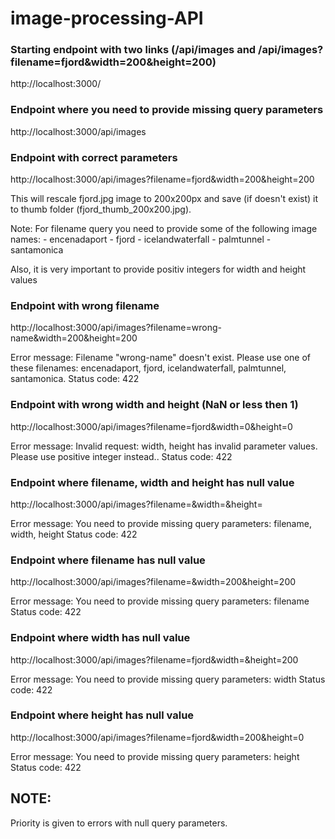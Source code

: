 # image-processing-API

### Starting endpoint with two links (/api/images and /api/images?filename=fjord&width=200&height=200)
http://localhost:3000/



### Endpoint where you need to provide missing query parameters
http://localhost:3000/api/images



### Endpoint with correct parameters
http://localhost:3000/api/images?filename=fjord&width=200&height=200

This will rescale fjord.jpg image to 200x200px and save (if doesn't exist) it to thumb folder (fjord_thumb_200x200.jpg).

Note: For filename query you need to provide some of the following image names:
    - encenadaport
    - fjord
    - icelandwaterfall
    - palmtunnel
    - santamonica

Also, it is very important to provide positiv integers for width and height values



### Endpoint with wrong filename
http://localhost:3000/api/images?filename=wrong-name&width=200&height=200

Error message: Filename "wrong-name" doesn't exist. Please use one of these filenames: encenadaport, fjord, icelandwaterfall, palmtunnel, santamonica.
Status code: 422



### Endpoint with wrong width and height (NaN or less then 1)
http://localhost:3000/api/images?filename=fjord&width=0&height=0

Error message: Invalid request: width, height has invalid parameter values. Please use positive integer instead..
Status code: 422



### Endpoint where filename, width and height has null value
http://localhost:3000/api/images?filename=&width=&height=

Error message: You need to provide missing query parameters: filename, width, height
Status code: 422



### Endpoint where filename has null value
http://localhost:3000/api/images?filename=&width=200&height=200

Error message: You need to provide missing query parameters: filename
Status code: 422



### Endpoint where width has null value
http://localhost:3000/api/images?filename=fjord&width=&height=200

Error message: You need to provide missing query parameters: width
Status code: 422



### Endpoint where height has null value
http://localhost:3000/api/images?filename=fjord&width=200&height=0

Error message: You need to provide missing query parameters: height
Status code: 422



## NOTE:
Priority is given to errors with null query parameters.